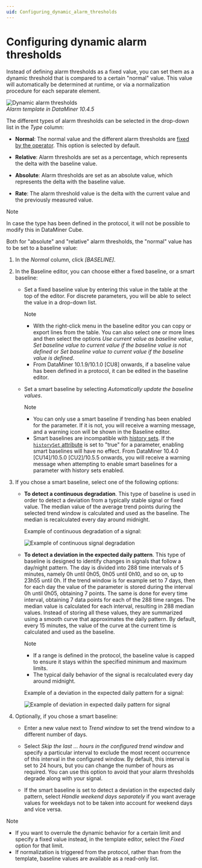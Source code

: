 ```yaml
---
uid: Configuring_dynamic_alarm_thresholds
---
```


# Configuring dynamic alarm thresholds

Instead of defining alarm thresholds as a fixed value, you can set them as a dynamic threshold that is compared to a certain "normal" value. This value will automatically be determined at runtime, or via a normalization procedure for each separate element.

![Dynamic alarm thresholds](~/user-guide/images/Dynamic_Alarm_Thresholds.png)<br>*Alarm template in DataMiner 10.4.5*

The different types of alarm thresholds can be selected in the drop-down list in the *Type* column:

- **Normal**: The normal value and the different alarm thresholds are [fixed by the operator](xref:Configuring_normal_alarm_thresholds). This option is selected by default.

- **Relative**: Alarm thresholds are set as a percentage, which represents the delta with the baseline value.

- **Absolute**: Alarm thresholds are set as an absolute value, which represents the delta with the baseline value.

- **Rate**: The alarm threshold value is the delta with the current value and the previously measured value.

> [!NOTE]
> In case the type has been defined in the protocol, it will not be possible to modify this in DataMiner Cube.

Both for "absolute" and "relative" alarm thresholds, the "normal" value has to be set to a baseline value:

1. In the *Normal* column, click *\[BASELINE\]*.

1. In the Baseline editor, you can choose either a fixed baseline, or a smart baseline:

   - Set a fixed baseline value by entering this value in the table at the top of the editor. For discrete parameters, you will be able to select the value in a drop-down list.

     > [!NOTE]
     >
     > - With the right-click menu in the baseline editor you can copy or export lines from the table. You can also select one or more lines and then select the options *Use current value as baseline value*, *Set baseline value to current value if the baseline value is not defined* or *Set baseline value to current value if the baseline value is defined*.
     > - From DataMiner 10.1.9/10.1.0 \[CU8\] onwards, if a baseline value has been defined in a protocol, it can be edited in the baseline editor.

   - Set a smart baseline by selecting *Automatically update the baseline values*.

     > [!NOTE]
     >
     > - You can only use a smart baseline if trending has been enabled for the parameter. If it is not, you will receive a warning message, and a warning icon will be shown in the Baseline editor.
     > - Smart baselines are incompatible with [history sets](xref:How_to_use_history_sets_on_a_protocol_parameter). If the [`historySet` attribute](xref:Protocol.Params.Param-historySet) is set to "true" for a parameter, enabling smart baselines will have no effect. From DataMiner 10.4.0 [CU14]/10.5.0 [CU2]/10.5.5 onwards<!--RN 42326-->, you will receive a warning message when attempting to enable smart baselines for a parameter with history sets enabled.

1. If you chose a smart baseline, select one of the following options:

   - **To detect a continuous degradation**. This type of baseline is used in order to detect a deviation from a typically stable signal or fixed value. The median value of the average trend points during the selected trend window is calculated and used as the baseline. The median is recalculated every day around midnight.

     Example of continuous degradation of a signal:

     ![Example of continuous signal degradation](~/user-guide/images/SmartBaselinesContinuous.png)

   - **To detect a deviation in the expected daily pattern**. This type of baseline is designed to identify changes in signals that follow a day/night pattern. The day is divided into 288 time intervals of 5 minutes, namely 0h until 0h05, 0h05 until 0h10, and so on, up to 23h55 until 0h. If the trend window is for example set to 7 days, then for each day the value of the parameter is stored during the interval 0h until 0h05, obtaining 7 points. The same is done for every time interval, obtaining 7 data points for each of the 288 time ranges. The median value is calculated for each interval, resulting in 288 median values. Instead of storing all these values, they are summarized using a smooth curve that approximates the daily pattern. By default, every 15 minutes, the value of the curve at the current time is calculated and used as the baseline.

     > [!NOTE]
     >
     > - If a range is defined in the protocol, the baseline value is capped to ensure it stays within the specified minimum and maximum limits.
     > - The typical daily behavior of the signal is recalculated every day around midnight.

     Example of a deviation in the expected daily pattern for a signal:

     ![Example of deviation in expected daily pattern for signal](~/user-guide/images/SmartBaselineDailyPattern.png)

1. Optionally, if you chose a smart baseline:

   - Enter a new value next to *Trend window* to set the trend window to a different number of days.

   - Select *Skip the last ... hours in the configured trend window* and specify a particular interval to exclude the most recent occurrence of this interval in the configured window. By default, this interval is set to 24 hours, but you can change the number of hours as required. You can use this option to avoid that your alarm thresholds degrade along with your signal.

   - If the smart baseline is set to detect a deviation in the expected daily pattern, select *Handle weekend days separately* if you want average values for weekdays not to be taken into account for weekend days and vice versa.

> [!NOTE]
>
> - If you want to overrule the dynamic behavior for a certain limit and specify a fixed value instead, in the template editor, select the *Fixed* option for that limit.
> - If normalization is triggered from the protocol, rather than from the template, baseline values are available as a read-only list.
